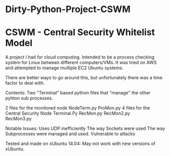 # Dirty-Python-Project-CSWM
#
# CSWM - Central Security Whitelist Model

A project I had for cloud computing.
Intended to be a process checking system for Linux between different computers/VMs.
It was tried on AWS and attempted to manage multiple EC2 Ubuntu systems.

There are better ways to go around this, but unfortunately there was a time factor to deal with.

Contents:
  Two "Terminal" based python files that "manage" the other pyhton sub processes.
  
  2 files for the monitored node
    NodeTerm.py
    ProMon.py
  4 files for the Central Security Node
    Terminal.Py
    RecMon.py
    RecMon2.py   
    RecMon3.py 
    
Notable Issues:
  Uses UDP inefficiently
  The way Sockets were used
  The way Subprocesses were managed and used.
  Vulnerable to attacks

Tested and made on xUbuntu 14.04:
  May not work with new versions of xUbuntu.
